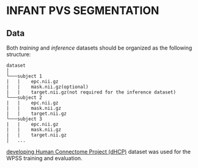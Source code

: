 # INFANT PVS SEGMENTATION

## Data
Both *training* and *inference* datasets should be organized as the following structure:
```
dataset
│
└───subject 1
|   |    epc.nii.gz
|   |    mask.nii.gz(optional)
|   |    target.nii.gz(not required for the inference dataset)
└───subject 2
|   |    epc.nii.gz
|   |    mask.nii.gz
|   |    target.nii.gz
└───subject 3
|   |    epc.nii.gz
|   |    mask.nii.gz
|   |    target.nii.gz
│   ...
```
[developing Human Connectome Project (dHCP)](https://www.developingconnectome.org/) dataset was used for the WPSS training and evaluation. 
